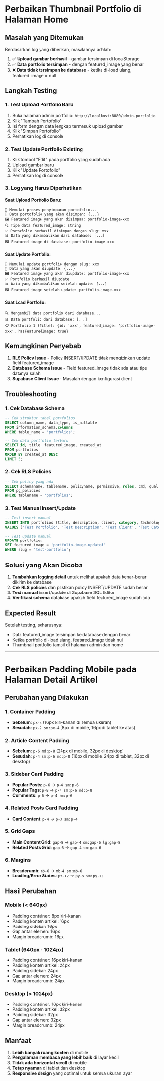 # Perbaikan Thumbnail Portfolio di Halaman Home

## Masalah yang Ditemukan

Berdasarkan log yang diberikan, masalahnya adalah:

1. ✅ **Upload gambar berhasil** - gambar tersimpan di localStorage
2. ✅ **Data portfolio tersimpan** - dengan featured_image yang benar
3. ❌ **Data tidak tersimpan ke database** - ketika di-load ulang, featured_image = null

## Langkah Testing

### 1. Test Upload Portfolio Baru
1. Buka halaman admin portfolio: `http://localhost:8080/admin-portfolio`
2. Klik "Tambah Portofolio"
3. Isi form dengan data lengkap termasuk upload gambar
4. Klik "Simpan Portofolio"
5. Perhatikan log di console

### 2. Test Update Portfolio Existing
1. Klik tombol "Edit" pada portfolio yang sudah ada
2. Upload gambar baru
3. Klik "Update Portofolio"
4. Perhatikan log di console

### 3. Log yang Harus Diperhatikan

#### Saat Upload Portfolio Baru:
```
🚀 Memulai proses penyimpanan portofolio...
📝 Data portofolio yang akan disimpan: {...}
🖼️ Featured image yang akan disimpan: portfolio-image-xxx
🔍 Tipe data featured_image: string
✅ Portofolio berhasil disimpan dengan slug: xxx
📊 Data yang dikembalikan dari database: [...]
🖼️ Featured image di database: portfolio-image-xxx
```

#### Saat Update Portfolio:
```
🔄 Memulai update portfolio dengan slug: xxx
📝 Data yang akan diupdate: {...}
🖼️ Featured image yang akan diupdate: portfolio-image-xxx
✅ Portfolio berhasil diupdate
📊 Data yang dikembalikan setelah update: [...]
🖼️ Featured image setelah update: portfolio-image-xxx
```

#### Saat Load Portfolio:
```
🔍 Mengambil data portfolio dari database...
📊 Data portfolio dari database: [...]
📋 Portfolio 1 (Title): {id: 'xxx', featured_image: 'portfolio-image-xxx', hasFeaturedImage: true}
```

## Kemungkinan Penyebab

1. **RLS Policy Issue** - Policy INSERT/UPDATE tidak mengizinkan update field featured_image
2. **Database Schema Issue** - Field featured_image tidak ada atau tipe datanya salah
3. **Supabase Client Issue** - Masalah dengan konfigurasi client

## Troubleshooting

### 1. Cek Database Schema
```sql
-- Cek struktur tabel portfolios
SELECT column_name, data_type, is_nullable 
FROM information_schema.columns 
WHERE table_name = 'portfolios';

-- Cek data portfolio terbaru
SELECT id, title, featured_image, created_at 
FROM portfolios 
ORDER BY created_at DESC 
LIMIT 5;
```

### 2. Cek RLS Policies
```sql
-- Cek policy yang ada
SELECT schemaname, tablename, policyname, permissive, roles, cmd, qual 
FROM pg_policies 
WHERE tablename = 'portfolios';
```

### 3. Test Manual Insert/Update
```sql
-- Test insert manual
INSERT INTO portfolios (title, description, client, category, technologies, featured_image, status, featured, slug, created_at, updated_at)
VALUES ('Test Portfolio', 'Test Description', 'Test Client', 'Test Category', ARRAY['React'], 'portfolio-image-test', 'published', false, 'test-portfolio', NOW(), NOW());

-- Test update manual
UPDATE portfolios 
SET featured_image = 'portfolio-image-updated' 
WHERE slug = 'test-portfolio';
```

## Solusi yang Akan Dicoba

1. **Tambahkan logging detail** untuk melihat apakah data benar-benar dikirim ke database
2. **Cek RLS policies** dan pastikan policy INSERT/UPDATE sudah benar
3. **Test manual** insert/update di Supabase SQL Editor
4. **Verifikasi schema** database apakah field featured_image sudah ada

## Expected Result

Setelah testing, seharusnya:
- Data featured_image tersimpan ke database dengan benar
- Ketika portfolio di-load ulang, featured_image tidak null
- Thumbnail portfolio tampil di halaman admin dan home

---

# Perbaikan Padding Mobile pada Halaman Detail Artikel

## Perubahan yang Dilakukan

### 1. Container Padding
- **Sebelum**: `px-4` (16px kiri-kanan di semua ukuran)
- **Sesudah**: `px-2 sm:px-4` (8px di mobile, 16px di tablet ke atas)

### 2. Article Content Padding
- **Sebelum**: `p-6 md:p-8` (24px di mobile, 32px di desktop)
- **Sesudah**: `p-4 sm:p-6 md:p-8` (16px di mobile, 24px di tablet, 32px di desktop)

### 3. Sidebar Card Padding
- **Popular Posts**: `p-6` → `p-4 sm:p-6`
- **Popular Tags**: `p-8` → `p-4 sm:p-6 md:p-8`
- **Comments**: `p-6` → `p-4 sm:p-6`

### 4. Related Posts Card Padding
- **Card Content**: `p-4` → `p-3 sm:p-4`

### 5. Grid Gaps
- **Main Content Grid**: `gap-8` → `gap-4 sm:gap-6 lg:gap-8`
- **Related Posts Grid**: `gap-6` → `gap-4 sm:gap-6`

### 6. Margins
- **Breadcrumb**: `mb-6` → `mb-4 sm:mb-6`
- **Loading/Error States**: `py-12` → `py-8 sm:py-12`

## Hasil Perubahan

### Mobile (< 640px)
- Padding container: 8px kiri-kanan
- Padding konten artikel: 16px
- Padding sidebar: 16px
- Gap antar elemen: 16px
- Margin breadcrumb: 16px

### Tablet (640px - 1024px)
- Padding container: 16px kiri-kanan
- Padding konten artikel: 24px
- Padding sidebar: 24px
- Gap antar elemen: 24px
- Margin breadcrumb: 24px

### Desktop (> 1024px)
- Padding container: 16px kiri-kanan
- Padding konten artikel: 32px
- Padding sidebar: 32px
- Gap antar elemen: 32px
- Margin breadcrumb: 24px

## Manfaat

1. **Lebih banyak ruang konten** di mobile
2. **Pengalaman membaca yang lebih baik** di layar kecil
3. **Tidak ada horizontal scroll** di mobile
4. **Tetap nyaman** di tablet dan desktop
5. **Responsive design** yang optimal untuk semua ukuran layar
